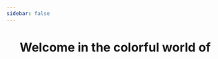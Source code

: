 ```yaml
---
sidebar: false
---
```


<div style="text-align:center">
  <h1>Welcome in the colorful world of</h1>
  <HyperionLogoDynamic />
</div>

<div class="flex flex-center no-decoration">
  <MainSection title="What is Hyperion?" text="Familiarize yourself with the key features" to="/user/Introduction.md" icon="help" main="" />
  <MainSection title="Get started" text="Learn how to get started with Hyperion" to="/user/Installation.md" icon="rocket" />
  <MainSection title="All about Effects" text="Learn how to create an effect" to="/effects/Effects.md" icon="effects" />
  <MainSection title="JSON API" text="Learn how to interact with the API" to="/json/JSON.md" icon="json" />
  <MainSection title="GitHub" text="Come and visit us" to="https://github.com/" icon="github" />
</div>